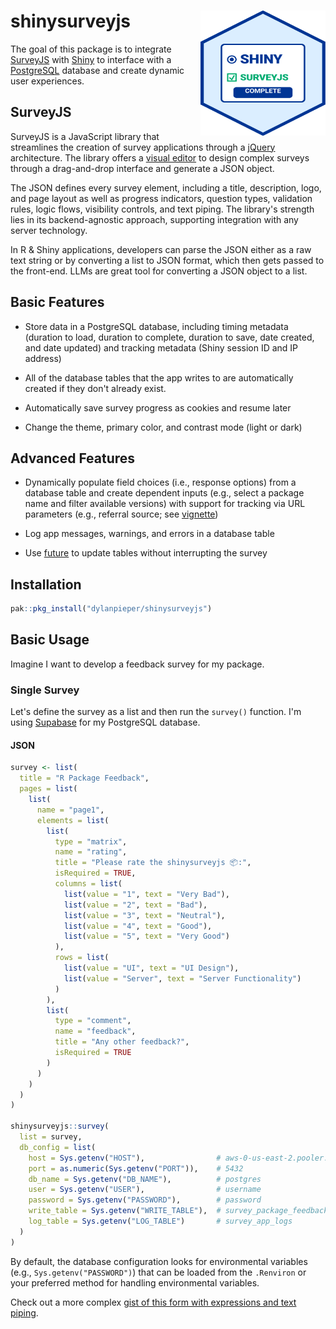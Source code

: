 # shinysurveyjs<img src="man/figures/SSJS-Hex.svg" alt="A hexagonal logo for the R package shinysurveyjs, styled in the traditional R package hexagon sticker format" align="right" width="200" height="200"/>

The goal of this package is to integrate [SurveyJS](https://surveyjs.io/) with [Shiny](https://shiny.posit.co/) to interface with a [PostgreSQL](https://www.postgresql.org/) database and create dynamic user experiences.

## SurveyJS

SurveyJS is a JavaScript library that streamlines the creation of survey applications through a [jQuery](https://www.npmjs.com/package/survey-jquery) architecture. The library offers a [visual editor](https://surveyjs.io/create-free-survey) to design complex surveys through a drag-and-drop interface and generate a JSON object.

The JSON defines every survey element, including a title, description, logo, and page layout as well as progress indicators, question types, validation rules, logic flows, visibility controls, and text piping. The library's strength lies in its backend-agnostic approach, supporting integration with any server technology.

In R & Shiny applications, developers can parse the JSON either as a raw text string or by converting a list to JSON format, which then gets passed to the front-end. LLMs are great tool for converting a JSON object to a list.

## Basic Features

-   Store data in a PostgreSQL database, including timing metadata (duration to load, duration to complete, duration to save, date created, and date updated) and tracking metadata (Shiny session ID and IP address)

-   All of the database tables that the app writes to are automatically created if they don't already exist.

-   Automatically save survey progress as cookies and resume later

-   Change the theme, primary color, and contrast mode (light or dark)

## Advanced Features

-   Dynamically populate field choices (i.e., response options) from a database table and create dependent inputs (e.g., select a package name and filter available versions) with support for tracking via URL parameters (e.g., referral source; see [vignette](articles/dynamic_field_config.html))

-   Log app messages, warnings, and errors in a database table

-   Use [future](https://future.futureverse.org/) to update tables without interrupting the survey

## Installation

``` r
pak::pkg_install("dylanpieper/shinysurveyjs")
```

## Basic Usage

Imagine I want to develop a feedback survey for my package.

### Single Survey

Let's define the survey as a list and then run the `survey()` function. I'm using [Supabase](https://supabase.com/) for my PostgreSQL database.

#### JSON

``` r
survey <- list(
  title = "R Package Feedback",
  pages = list(
    list(
      name = "page1",
      elements = list(
        list(
          type = "matrix",
          name = "rating",
          title = "Please rate the shinysurveyjs 📦:",
          isRequired = TRUE,
          columns = list(
            list(value = "1", text = "Very Bad"),
            list(value = "2", text = "Bad"),
            list(value = "3", text = "Neutral"),
            list(value = "4", text = "Good"),
            list(value = "5", text = "Very Good")
          ),
          rows = list(
            list(value = "UI", text = "UI Design"),
            list(value = "Server", text = "Server Functionality")
          )
        ),
        list(
          type = "comment",
          name = "feedback",
          title = "Any other feedback?",
          isRequired = TRUE
        )
      )
    )
  )
)

shinysurveyjs::survey(
  list = survey,
  db_config = list(
    host = Sys.getenv("HOST"),                # aws-0-us-east-2.pooler.supabase.com
    port = as.numeric(Sys.getenv("PORT")),    # 5432
    db_name = Sys.getenv("DB_NAME"),          # postgres
    user = Sys.getenv("USER"),                # username
    password = Sys.getenv("PASSWORD"),        # password
    write_table = Sys.getenv("WRITE_TABLE"),  # survey_package_feedback
    log_table = Sys.getenv("LOG_TABLE")       # survey_app_logs
  )
)
```

By default, the database configuration looks for environmental variables (e.g., `Sys.getenv("PASSWORD")`) that can be loaded from the `.Renviron` or your preferred method for handling environmental variables.

Check out a more complex [gist of this form with expressions and text piping](https://gist.github.com/dylanpieper/c570dba08f03daa25445dfe5aea9ab15).
